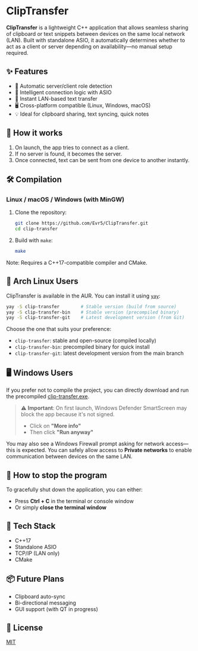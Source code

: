 # ClipTransfer

**ClipTransfer** is a lightweight C++ application that allows seamless sharing of clipboard or text snippets between devices on the same local network (LAN). Built with standalone ASIO, it automatically determines whether to act as a client or server depending on availability—no manual setup required.

## ✨ Features

- 📡 Automatic server/client role detection
- 🧠 Intelligent connection logic with ASIO
- 🔄 Instant LAN-based text transfer
- 🖥️ Cross-platform compatible (Linux, Windows, macOS)
- 💡 Ideal for clipboard sharing, text syncing, quick notes

## 🚀 How it works

1. On launch, the app tries to connect as a client.
2. If no server is found, it becomes the server.
3. Once connected, text can be sent from one device to another instantly.

## 🛠️ Compilation

### Linux / macOS / Windows (with MinGW)

1. Clone the repository:

   ```sh
   git clone https://github.com/Evr5/ClipTransfer.git
   cd clip-transfer
   ```

2. Build with `make`:

    ```sh
    make
    ```

Note: Requires a C++17-compatible compiler and CMake.

## 🧪 Arch Linux Users

ClipTransfer is available in the AUR. You can install it using [`yay`](https://github.com/Jguer/yay):

```sh
yay -S clip-transfer        # Stable version (build from source)
yay -S clip-transfer-bin    # Stable version (precompiled binary)
yay -S clip-transfer-git    # Latest development version (from Git)
```

Choose the one that suits your preference:

- `clip-transfer`: stable and open-source (compiled locally)
- `clip-transfer-bin`: precompiled binary for quick install
- `clip-transfer-git`: latest development version from the main branch

## 🖥️ Windows Users

If you prefer not to compile the project, you can directly download and run the precompiled [clip-transfer.exe](https://github.com/Evr5/ClipTransfer/releases/download/v1.0.0/clip-transfer.exe).

> ⚠️ **Important**: On first launch, Windows Defender SmartScreen may block the app because it's not signed.
>
> - Click on **"More info"**  
> - Then click **"Run anyway"**

You may also see a Windows Firewall prompt asking for network access—this is expected. You can safely allow access to **Private networks** to enable communication between devices on the same LAN.

## 🛑 How to stop the program

To gracefully shut down the application, you can either:

- Press **Ctrl + C** in the terminal or console window  
- Or simply **close the terminal window**

## 🔧 Tech Stack

- C++17
- Standalone ASIO
- TCP/IP (LAN only)
- CMake

## 📦 Future Plans

- Clipboard auto-sync
- Bi-directional messaging
- GUI support (with QT in progress)

## 📁 License

[MIT](./LICENSE)
